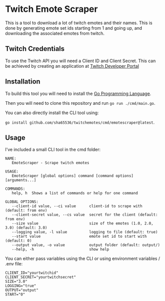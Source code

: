 # Twitch Emote Scraper
This is a tool to download a lot of twitch emotes and their names. This is done by generating emote set ids starting from 1 and going up, and downloading the associated emotes from twitch.

## Twitch Credentials
To use the Twitch API you will need a Client ID and Client Secret. This can be achieved by creating an application at [Twitch Developer Portal](https://dev.twitch.tv/)

## Installation
To build this tool you will need to install the [Go Programming Language](https://go.dev/dl/).

Then you will need to clone this repository and run `go run ./cmd/main.go`.

You can also directly install the CLI tool using:

`go install github.com/sha65536/twitchemotes/cmd/emotescraper@latest`.

## Usage
I've included a small CLI tool in the cmd folder:
```
NAME:
   EmoteScraper - Scrape twitch emotes

USAGE:
   EmoteScraper [global options] command [command options] [arguments...]

COMMANDS:
   help, h  Shows a list of commands or help for one command

GLOBAL OPTIONS:
   --client-id value, --ci value      client-id to scrape with (default: from env)
   --client-secret value, --cs value  secret for the client (default: from env)
   --size value                       size of the emotes (1.0, 2.0, 3.0) (default: 3.0)
   --logging value, -l value          logging to file (default: true)
   --start value                      emote set id to start with (default: 0)
   --output value, -o value           output folder (default: output/)
   --help, -h                         show help
```
You can either pass variables using the CLI or using environment variables / .env file:
```
CLIENT_ID="yourtwitchid"
CLIENT_SECRET="yourtwitchsecret"
SIZE="3.0"
LOGGING="true"
OUTPUT="output"
START="0"
```